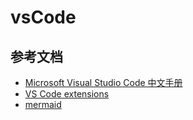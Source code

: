# vsCode

## 参考文档

* [Microsoft Visual Studio Code 中文手册](https://jeasonstudio.gitbooks.io/vscode-cn-doc/content/)
* [VS Code extensions](https://marketplace.visualstudio.com/VSCode)
* [mermaid](https://mermaidjs.github.io)
